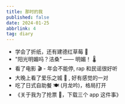 ```yaml
---
title: 那时的我
published: false
date: 2024-01-25
abbrlink: 4
tag: diary
---
```


- 学会了折纸，还有建德红草莓 🍓
- "阳光明媚吗？洁桑" —— 明媚！ 🌡️
- 看了电影 🎬 - 年会不能停, rap 和民谣很好听
- 大晚上看了爱乐之城 🎼 , 好有感觉的一对
- 吃了日式自助餐 🍽️ (月龙吟)，格局打开
- 《关于我为了抢票 🚅，下载三个 app 这件事》

